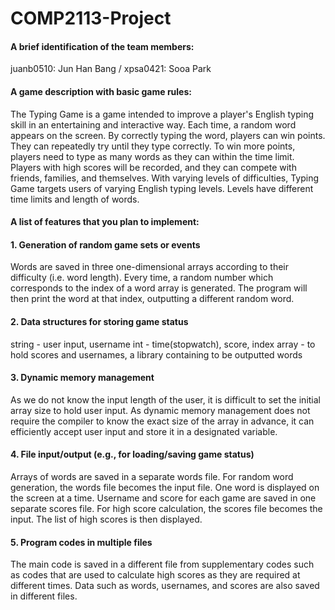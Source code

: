 # COMP2113-Project

#### A brief identification of the team members:
juanb0510: Jun Han Bang / xpsa0421: Sooa Park

#### A game description with basic game rules:
The Typing Game is a game intended to improve a player's English typing skill in an entertaining and interactive way. Each time, a random word appears on the screen. By correctly typing the word, players can win points. They can repeatedly try until they type correctly. To win more points, players need to type as many words as they can within the time limit. Players with high scores will be recorded, and they can compete with friends, families, and themselves. With varying levels of difficulties, Typing Game targets users of varying English typing levels. Levels have different time limits and length of words.
	
#### A list of features that you plan to implement:
#### 1. Generation of random game sets or events
Words are saved in three one-dimensional arrays according to their difficulty (i.e. word length). Every time, a random number which corresponds to the index of a word array is generated. The program will then print the word at that index, outputting a different random word.

#### 2. Data structures for storing game status
string 	- user input, username
int	- time(stopwatch), score, index
array 	- to hold scores and usernames, a library containing to be outputted words

#### 3. Dynamic memory management
As we do not know the input length of the user, it is difficult to set the initial array size to hold user input. As dynamic memory management does not require the compiler to know the exact size of the array in advance, it can efficiently accept user input and store it in a designated variable.

#### 4. File input/output (e.g., for loading/saving game status)
Arrays of words are saved in a separate words file. For random word generation, the words file becomes the input file. One word is displayed on the screen at a time.
Username and score for each game are saved in one separate scores file. For high score calculation, the scores file becomes the input. The list of high scores is then displayed.

#### 5. Program codes in multiple files
The main code is saved in a different file from supplementary codes such as codes that are used to calculate high scores as they are required at different times. Data such as words, usernames, and scores are also saved in different files.
